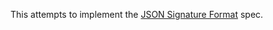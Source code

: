 This attempts to implement the [JSON Signature Format][1] spec.

[1]: https://cyberphone.github.io/doc/security/jsf.html
